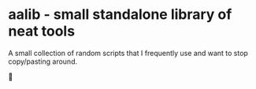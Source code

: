 # aalib - small standalone library of neat tools

A small collection of random scripts that I frequently use and want to stop copy/pasting around.


